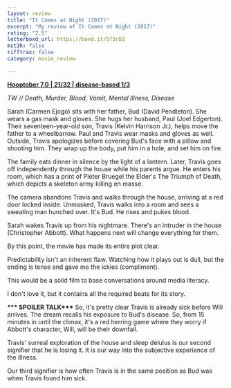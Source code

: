 ```yaml
---
layout: review
title: "It Comes at Night (2017)"
excerpt: "My review of It Comes at Night (2017)"
rating: "2.5"
letterboxd_url: https://boxd.it/5T3rDZ
mst3k: false
rifftrax: false
category: movie_review

---
```


<b><a href="https://boxd.it/pOK5i/detail">Hooptober 7.0 | 21/32 | disease-based 1/3</a></b>

<i>TW // Death, Murder, Blood, Vomit, Mental Illness, Disease</i>

Sarah (Carmen Ejogo) sits with her father, Bud (David Pendleton). She wears a gas mask and gloves. She hugs her husband, Paul (Joel Edgerton). Their seventeen-year-old son, Travis (Kelvin Harrison Jr.), helps move the father to a wheelbarrow. Paul and Travis wear masks and gloves as well. Outside, Travis apologizes before covering Bud's face with a pillow and shooting him. They wrap up the body, put him in a hole, and set him on fire.

The family eats dinner in silence by the light of a lantern. Later, Travis goes off independently through the house while his parents argue. He enters his room, which has a print of Pieter Bruegel the Elder's The Triumph of Death, which depicts a skeleton army killing en masse.

The camera abandons Travis and walks through the house, arriving at a red door locked inside. Unmasked, Travis walks into a room and sees a sweating man hunched over. It's Bud. He rises and pukes blood.

Sarah wakes Travis up from his nightmare. There's an intruder in the house (Christopher Abbott). What happens next will change everything for them.

By this point, the movie has made its entire plot clear.

Predictability isn't an inherent flaw. Watching how it plays out is dull, but the ending is tense and gave me the ickies (compliment).

This would be a solid film to base conversations around media literacy.

I don't love it, but it contains all the required beats for its story.


<b>*** SPOILER TALK***</b>
So, it's pretty clear Travis is already sick before Will arrives. The dream recalls his exposure to Bud's disease. So, from 15 minutes in until the climax, it's a red herring game where they worry if Abbott's character, Will, will be their downfall.

Travis' surreal exploration of the house and sleep delulus is our second signifier that he is losing it. It is our way into the subjective experience of the illness.

Our third signifier is how often Travis is in the same position as Bud was when Travis found him sick.